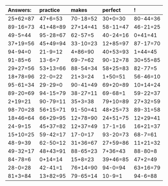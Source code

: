 | Answers: | practice | makes | perfect | ! |
| :--- | :--- | :--- | :--- | :--- |
| 25+62=87 | 47+6=53 | 70-18=52 | 30+0=30 | 80-44=36 | 
| 89-16=73 | 41+48=89 | 27+14=41 | 58-11=47 | 46-21=25 | 
| 49-5=44 | 95-28=67 | 62-57=5 | 40-24=16 | 0+41=41 | 
| 37+19=56 | 45+49=94 | 33-10=23 | 12+85=97 | 87-17=70 | 
| 94-94=0 | 21-9=12 | 4+86=90 | 40+53=93 | 1+44=45 | 
| 91-85=6 | 13-6=7 | 69-7=62 | 90-12=78 | 30+55=85 | 
| 29+27=56 | 53+13=66 | 88-54=34 | 58+25=83 | 82-77=5 | 
| 18+78=96 | 22-0=22 | 21+3=24 | 1+50=51 | 56-46=10 | 
| 95-61=34 | 29-29=0 | 90-41=49 | 69+20=89 | 10+14=24 | 
| 89-20=69 | 94-15=79 | 38-27=11 | 69-68=1 | 59-22=37 | 
| 2+19=21 | 90-79=11 | 35+3=38 | 79+10=89 | 27+32=59 | 
| 98-70=28 | 56+15=71 | 91-50=41 | 48+25=73 | 89-31=58 | 
| 18+46=64 | 66+29=95 | 12+78=90 | 24+51=75 | 12+29=41 | 
| 24-9=15 | 45+37=82 | 12+37=49 | 17-1=16 | 16+21=37 | 
| 15+10=25 | 59-42=17 | 17-0=17 | 93-20=73 | 68-7=61 | 
| 48-9=39 | 62-50=12 | 31+36=67 | 27+59=86 | 11+21=32 | 
| 49-32=17 | 48+43=91 | 88-65=23 | 7+36=43 | 88-80=8 | 
| 84-78=6 | 0+14=14 | 15+8=23 | 39+46=85 | 47+2=49 | 
| 28-0=28 | 42-41=1 | 76+14=90 | 94-0=94 | 63+16=79 | 
| 81+3=84 | 13+82=95 | 79-65=14 | 10-9=1 | 94-6=88 | 
